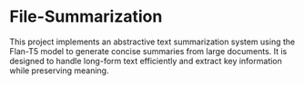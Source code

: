 # File-Summarization
This project implements an abstractive text summarization system using the Flan-T5 model to generate concise summaries from large documents. It is designed to handle long-form text efficiently and extract key information while preserving meaning.

